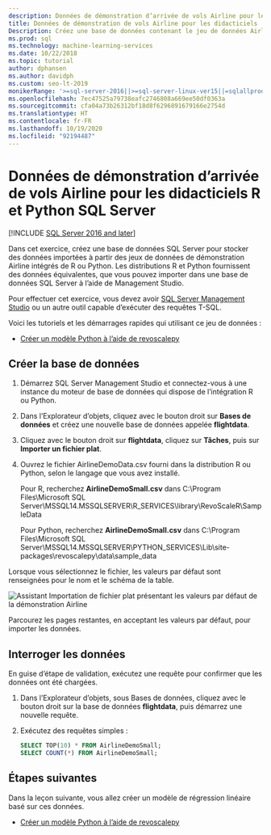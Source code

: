 ```yaml
---
description: Données de démonstration d’arrivée de vols Airline pour les didacticiels R et Python SQL Server
title: Données de démonstration de vols Airline pour les didacticiels
Description: Créez une base de données contenant le jeu de données Airline à partir de R et Python. Ce jeu de données est utilisé dans les didacticiels R et Python pour SQL Server Machine Learning Services.
ms.prod: sql
ms.technology: machine-learning-services
ms.date: 10/22/2018
ms.topic: tutorial
author: dphansen
ms.author: davidph
ms.custom: seo-lt-2019
monikerRange: '>=sql-server-2016||>=sql-server-linux-ver15||=sqlallproducts-allversions'
ms.openlocfilehash: 7ec47525a79738eafc2746808a669ee50df0363a
ms.sourcegitcommit: cfa04a73b26312bf18d8f6296891679166e2754d
ms.translationtype: HT
ms.contentlocale: fr-FR
ms.lasthandoff: 10/19/2020
ms.locfileid: "92194487"
---
```

#  <a name="airline-flight-arrival-demo-data-for-sql-server-python-and-r-tutorials"></a>Données de démonstration d’arrivée de vols Airline pour les didacticiels R et Python SQL Server
[!INCLUDE [SQL Server 2016 and later](../../includes/applies-to-version/sqlserver2016.md)]

Dans cet exercice, créez une base de données SQL Server pour stocker des données importées à partir des jeux de données de démonstration Airline intégrés de R ou Python. Les distributions R et Python fournissent des données équivalentes, que vous pouvez importer dans une base de données SQL Server à l’aide de Management Studio.

Pour effectuer cet exercice, vous devez avoir [SQL Server Management Studio](../../ssms/download-sql-server-management-studio-ssms.md?view=sql-server-2017) ou un autre outil capable d’exécuter des requêtes T-SQL.

Voici les tutoriels et les démarrages rapides qui utilisant ce jeu de données :

+  [Créer un modèle Python à l’aide de revoscalepy](use-python-revoscalepy-to-create-model.md)

## <a name="create-the-database"></a>Créer la base de données

1. Démarrez SQL Server Management Studio et connectez-vous à une instance du moteur de base de données qui dispose de l’intégration R ou Python.  

2. Dans l’Explorateur d’objets, cliquez avec le bouton droit sur **Bases de données** et créez une nouvelle base de données appelée **flightdata**.

3. Cliquez avec le bouton droit sur **flightdata**, cliquez sur **Tâches**, puis sur **Importer un fichier plat**.

4. Ouvrez le fichier AirlineDemoData.csv fourni dans la distribution R ou Python, selon le langage que vous avez installé.

   Pour R, recherchez **AirlineDemoSmall.csv** dans C:\Program Files\Microsoft SQL Server\MSSQL14.MSSQLSERVER\R_SERVICES\library\RevoScaleR\SampleData
   
   Pour Python, recherchez **AirlineDemoSmall.csv** dans C:\Program Files\Microsoft SQL Server\MSSQL14.MSSQLSERVER\PYTHON_SERVICES\Lib\site-packages\revoscalepy\data\sample_data
  
Lorsque vous sélectionnez le fichier, les valeurs par défaut sont renseignées pour le nom et le schéma de la table.

  ![Assistant Importation de fichier plat présentant les valeurs par défaut de la démonstration Airline](media/import-airlinedemosmall.png)

Parcourez les pages restantes, en acceptant les valeurs par défaut, pour importer les données.


## <a name="query-the-data"></a>Interroger les données

En guise d’étape de validation, exécutez une requête pour confirmer que les données ont été chargées.

1. Dans l’Explorateur d’objets, sous Bases de données, cliquez avec le bouton droit sur la base de données **flightdata**, puis démarrez une nouvelle requête.

2. Exécutez des requêtes simples :

    ```sql
    SELECT TOP(10) * FROM AirlineDemoSmall;
    SELECT COUNT(*) FROM AirlineDemoSmall;
    ```

## <a name="next-steps"></a>Étapes suivantes

Dans la leçon suivante, vous allez créer un modèle de régression linéaire basé sur ces données.

+ [Créer un modèle Python à l’aide de revoscalepy](use-python-revoscalepy-to-create-model.md)